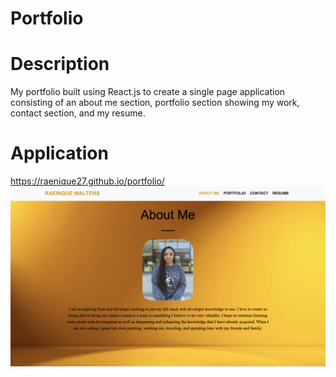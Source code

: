 # Portfolio

# Description
My portfolio built using React.js to create a single page application consisting of an about me section, portfolio section showing my work, contact section, and my resume. 

# Application
https://raenique27.github.io/portfolio/
![](./src/assets/images/Screen%20Shot%202022-12-03%20at%208.09.09%20PM.png)